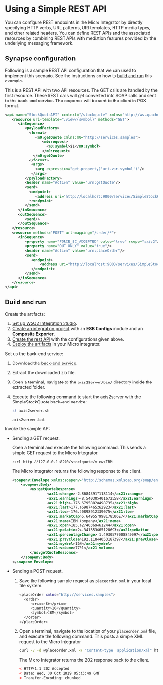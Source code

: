 # Using a Simple REST API

You can configure REST endpoints in the Micro Integrator by directly specifying HTTP verbs, URL patterns, URI templates, HTTP media types, and other related headers. You can define REST APIs and the associated resources by combining REST APIs with mediation features provided by the underlying messaging framework.

## Synapse configuration

Following is a sample REST API configuration that we can used to implement this scenario. See the instructions on how to [build and run](#build-and-run) this example.

This is a REST API with two API resources. The GET calls are handled by the first resource. These REST calls will get converted into SOAP calls and sent to the back-end service. The response will be sent to the client in POX format.

```xml
<api name="StockQuoteAPI" context="/stockquote" xmlns="http://ws.apache.org/ns/synapse">
   <resource uri-template="/view/{symbol}" methods="GET">
      <inSequence>
         <payloadFactory>
           <format>
              <m0:getQuote xmlns:m0="http://services.samples">
                 <m0:request>
                   <m0:symbol>$1</m0:symbol>
                 </m0:request>
             </m0:getQuote>
           </format> 
            <args>
              <arg expression="get-property('uri.var.symbol')"/>
            </args>
         </payloadFactory>
         <header name="Action" value="urn:getQuote"/>
         <send>
           <endpoint>
              <address uri="http://localhost:9000/services/SimpleStockQuoteService" format="soap11"/>
           </endpoint>
         </send>
      </inSequence>
      <outSequence>
         <send/>
      </outSequence>
   </resource>
   <resource methods="POST" url-mapping="/order/*">
      <inSequence>
         <property name="FORCE_SC_ACCEPTED" value="true" scope="axis2"/>
         <property name="OUT_ONLY" value="true"/>
         <header name="Action" value="urn:placeOrder"/>
         <send>
            <endpoint>
                <address uri="http://localhost:9000/services/SimpleStockQuoteService" format="soap11"/>
            </endpoint>
         </send>
      </inSequence>      
   </resource>
</api>
```
## Build and run

Create the artifacts:

1. [Set up WSO2 Integration Studio]({{base_path}}/develop/installing-wso2-integration-studio).
2. [Create an integration project]({{base_path}}/develop/create-integration-project) with an <b>ESB Configs</b> module and an <b>Composite Exporter</b>.
3. [Create the rest API]({{base_path}}/develop/creating-artifacts/creating-an-api) with the configurations given above.
4. [Deploy the artifacts]({{base_path}}/develop/deploy-artifacts) in your Micro Integrator.

Set up the back-end service:

1. Download the [back-end service](https://github.com/wso2-docs/WSO2_EI/blob/master/Back-End-Service/axis2Server.zip).
2. Extract the downloaded zip file.
3. Open a terminal, navigate to the `axis2Server/bin/` directory inside the extracted folder.
4. Execute the following command to start the axis2server with the SimpleStockQuote back-end service:
   
      ```bash tab='On MacOS/Linux/CentOS'
      sh axis2server.sh
      ```
          
      ```bash tab='On Windows'
      axis2server.bat
      ```

Invoke the sample API:

-   Sending a GET request.
   
      Open a terminal and execute the following command. This sends a simple GET request to the Micro Integrator.
        
      ```bash
      curl http://127.0.0.1:8290/stockquote/view/IBM
      ```
    
      The Micro Integrator returns the following response to the client.

      ```xml
      <soapenv:Envelope xmlns:soapenv="http://schemas.xmlsoap.org/soap/envelope/" xmlns:ns="http://services.samples" xmlns:ax21="http://services.samples/xsd">
          <soapenv:Body>
              <ns:getQuoteResponse>
                      <ax21:change>-2.86843917118114</ax21:change>
                      <ax21:earnings>-8.540305401672558</ax21:earnings>
                      <ax21:high>-176.67958828498735</ax21:high>
                      <ax21:last>177.66987465262923</ax21:last>
                      <ax21:low>-176.30898912339075</ax21:low>
                      <ax21:marketCap>5.649557998178506E7</ax21:marketCap>
                      <ax21:name>IBM Company</ax21:name>
                      <ax21:open>185.62740369461244</ax21:open>
                      <ax21:peRatio>24.341353665128693</ax21:peRatio>
                      <ax21:percentageChange>-1.4930577008849097</ax21:percentageChange>
                      <ax21:prevClose>192.11844053187397</ax21:prevClose>
                      <ax21:symbol>IBM</ax21:symbol>
                      <ax21:volume>7791</ax21:volume>
              </ns:getQuoteResponse>
          </soapenv:Body>
      </soapenv:Envelope>
      ```

-  Sending a POST request.
    1. Save the following sample request as `placeorder.xml` in your local file system. 
    
        ```bash
        <placeOrder xmlns="http://services.samples">
          <order>
             <price>50</price>
             <quantity>10</quantity>
             <symbol>IBM</symbol>
          </order>
        </placeOrder>
        ```
    
    2.  Open a terminal, navigate to the location of your `placeorder.xml` file, and execute the following command. This posts a simple XML request to the Micro Integrator.
    
        ```bash
        curl -v -d @placeorder.xml -H "Content-type: application/xml" http://127.0.0.1:8290/stockquote/order/
        ```
    
        The Micro Integrator returns the 202 response back to the client.
    
        ```xml
        < HTTP/1.1 202 Accepted
        < Date: Wed, 30 Oct 2019 05:33:49 GMT
        < Transfer-Encoding: chunked
        ```
